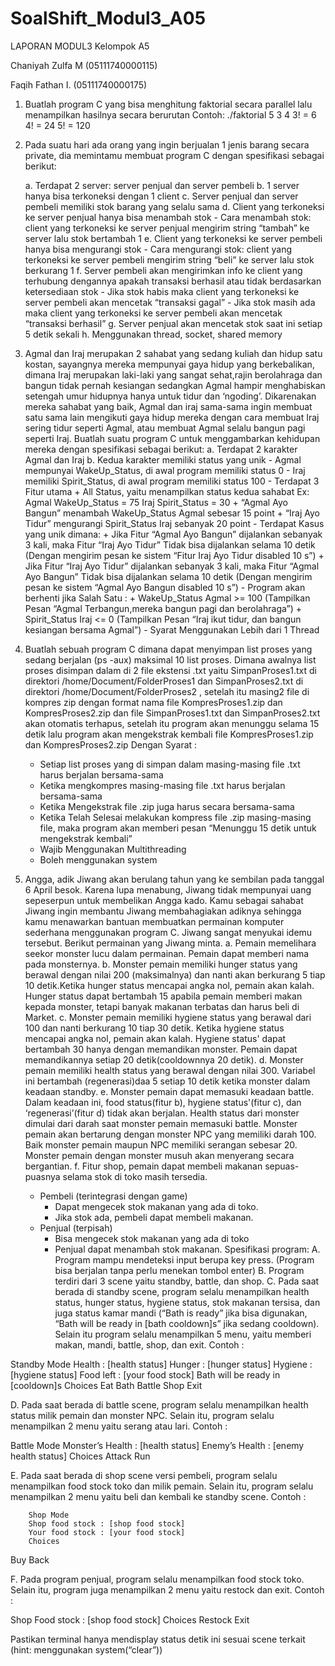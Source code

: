 # SoalShift_Modul3_A05

LAPORAN MODUL3 Kelompok A5

Chaniyah Zulfa M (05111740000115)

Faqih Fathan I. (05111740000175)

1. Buatlah program C yang bisa menghitung faktorial secara parallel lalu menampilkan hasilnya secara berurutan
Contoh:
    ./faktorial 5 3 4
    3! = 6
    4! = 24
    5! = 120

2. Pada suatu hari ada orang yang ingin berjualan 1 jenis barang secara private, dia memintamu membuat program C dengan spesifikasi sebagai berikut:<br>

    a. Terdapat 2 server: server penjual dan server pembeli
    b. 1 server hanya bisa terkoneksi dengan 1 client
    c. Server penjual dan server pembeli memiliki stok barang yang selalu sama
    d. Client yang terkoneksi ke server penjual hanya bisa menambah stok
          - Cara menambah stok: client yang terkoneksi ke server penjual mengirim string “tambah” ke server lalu stok bertambah 1
    e. Client yang terkoneksi ke server pembeli hanya bisa mengurangi stok
          - Cara mengurangi stok: client yang terkoneksi ke server pembeli mengirim string “beli” ke server lalu stok berkurang 1
    f. Server pembeli akan mengirimkan info ke client yang terhubung dengannya apakah transaksi berhasil atau tidak berdasarkan     ketersediaan stok
          - Jika stok habis maka client yang terkoneksi ke server pembeli akan mencetak “transaksi gagal” 
          - Jika stok masih ada maka client yang terkoneksi ke server pembeli akan mencetak “transaksi berhasil”
    g. Server penjual akan mencetak stok saat ini setiap 5 detik sekali
    h. Menggunakan thread, socket, shared memory

3. Agmal dan Iraj merupakan 2 sahabat yang sedang kuliah dan hidup satu kostan, sayangnya mereka mempunyai gaya hidup yang berkebalikan, dimana Iraj merupakan laki-laki yang sangat sehat,rajin berolahraga dan bangun tidak pernah kesiangan sedangkan Agmal hampir menghabiskan setengah umur hidupnya hanya untuk tidur dan ‘ngoding’. Dikarenakan mereka sahabat yang baik, Agmal dan iraj sama-sama ingin membuat satu sama lain mengikuti gaya hidup mereka dengan cara membuat Iraj sering tidur seperti Agmal, atau membuat Agmal selalu bangun pagi seperti Iraj. Buatlah suatu program C untuk menggambarkan kehidupan mereka dengan spesifikasi sebagai berikut:
    a. Terdapat 2 karakter Agmal dan Iraj
    b. Kedua karakter memiliki status yang unik
        - Agmal mempunyai WakeUp_Status, di awal program memiliki status 0
        - Iraj memiliki Spirit_Status, di awal program memiliki status 100
        - Terdapat 3 Fitur utama
              + All Status, yaitu menampilkan status kedua sahabat
                Ex: Agmal WakeUp_Status = 75 
                    Iraj Spirit_Status = 30
              + “Agmal Ayo Bangun” menambah WakeUp_Status Agmal sebesar 15 point
              + “Iraj Ayo Tidur” mengurangi Spirit_Status Iraj sebanyak 20 point
        - Terdapat Kasus yang unik dimana:
              + Jika Fitur “Agmal Ayo Bangun” dijalankan sebanyak 3 kali, maka Fitur “Iraj Ayo Tidur” Tidak bisa dijalankan selama 10   detik (Dengan mengirim pesan ke sistem “Fitur Iraj Ayo Tidur disabled 10 s”)
              + Jika Fitur  “Iraj Ayo Tidur” dijalankan sebanyak 3 kali, maka Fitur “Agmal Ayo Bangun” Tidak bisa dijalankan selama 10 detik (Dengan mengirim pesan ke sistem “Agmal Ayo Bangun disabled 10 s”)
        - Program akan berhenti jika Salah Satu :
              + WakeUp_Status Agmal >= 100 (Tampilkan Pesan “Agmal Terbangun,mereka bangun pagi dan berolahraga”)
              + Spirit_Status Iraj <= 0 (Tampilkan Pesan “Iraj ikut tidur, dan bangun kesiangan bersama Agmal”)
        - Syarat Menggunakan Lebih dari 1 Thread

4. Buatlah sebuah program C dimana dapat menyimpan list proses yang sedang berjalan (ps -aux) maksimal 10 list proses. Dimana awalnya list proses disimpan dalam di 2 file ekstensi .txt yaitu  SimpanProses1.txt di direktori /home/Document/FolderProses1 dan SimpanProses2.txt di direktori /home/Document/FolderProses2 , setelah itu masing2 file di  kompres zip dengan format nama file KompresProses1.zip dan KompresProses2.zip dan file SimpanProses1.txt dan SimpanProses2.txt akan otomatis terhapus, setelah itu program akan menunggu selama 15 detik lalu program akan mengekstrak kembali file KompresProses1.zip dan KompresProses2.zip 
Dengan Syarat : 
    - Setiap list proses yang di simpan dalam masing-masing file .txt harus berjalan bersama-sama
    - Ketika mengkompres masing-masing file .txt harus berjalan bersama-sama
    - Ketika Mengekstrak file .zip juga harus secara bersama-sama
    - Ketika Telah Selesai melakukan kompress file .zip masing-masing file, maka program akan memberi pesan “Menunggu 15 detik untuk mengekstrak kembali”
    - Wajib Menggunakan Multithreading
    - Boleh menggunakan system
    
5. Angga, adik Jiwang akan berulang tahun yang ke sembilan pada tanggal 6 April besok. Karena lupa menabung, Jiwang tidak mempunyai uang sepeserpun untuk membelikan Angga kado. Kamu sebagai sahabat Jiwang ingin membantu Jiwang membahagiakan adiknya sehingga kamu menawarkan bantuan membuatkan permainan komputer sederhana menggunakan program C. Jiwang sangat menyukai idemu tersebut. Berikut permainan yang Jiwang minta. 
  a. Pemain memelihara seekor monster lucu dalam permainan. Pemain dapat  memberi nama pada monsternya.
  b. Monster pemain memiliki hunger status yang berawal dengan nilai 200 (maksimalnya) dan nanti akan berkurang 5 tiap 10 detik.Ketika hunger status mencapai angka nol, pemain akan kalah. Hunger status dapat bertambah 15 apabila pemain memberi makan kepada monster, tetapi banyak makanan terbatas dan harus beli di Market.
  c. Monster pemain memiliki hygiene status yang berawal dari 100 dan nanti berkurang 10 tiap 30 detik. Ketika hygiene status mencapai angka nol, pemain akan kalah. Hygiene status' dapat bertambah 30 hanya dengan memandikan monster. Pemain dapat memandikannya setiap 20 detik(cooldownnya 20 detik).
  d. Monster pemain memiliki health status yang berawal dengan nilai 300. Variabel ini bertambah (regenerasi)daa 5 setiap 10 detik ketika monster dalam keadaan standby.
  e. Monster pemain dapat memasuki keadaan battle. Dalam keadaan ini, food status(fitur b), hygiene status'(fitur c), dan ‘regenerasi’(fitur d) tidak akan berjalan. Health status dari monster dimulai dari darah saat monster pemain memasuki battle. Monster pemain akan bertarung dengan monster NPC yang memiliki darah 100. Baik monster pemain maupun NPC memiliki serangan sebesar 20. Monster pemain dengan monster musuh akan menyerang secara bergantian. 
  f. Fitur shop, pemain dapat membeli makanan sepuas-puasnya selama stok di toko masih tersedia.
      - Pembeli (terintegrasi dengan game)
          + Dapat mengecek stok makanan yang ada di toko.
          + Jika stok ada, pembeli dapat membeli makanan.
      - Penjual (terpisah)
          + Bisa mengecek stok makanan yang ada di toko
          + Penjual dapat menambah stok makanan.
    Spesifikasi program:
A. Program mampu mendeteksi input berupa key press. (Program bisa berjalan tanpa perlu menekan tombol enter)
B. Program terdiri dari 3 scene yaitu standby, battle, dan shop.
C. Pada saat berada di standby scene, program selalu menampilkan health status, hunger status, hygiene status, stok makanan tersisa, dan juga status kamar mandi (“Bath is ready” jika bisa digunakan, “Bath will be ready in [bath cooldown]s” jika sedang cooldown). Selain itu program selalu menampilkan 5 menu, yaitu memberi makan, mandi, battle, shop, dan exit. Contoh :

Standby Mode
Health : [health status]
Hunger : [hunger status]
Hygiene : [hygiene status]
Food left : [your food stock]
Bath will be ready in [cooldown]s
Choices
Eat
Bath
Battle
Shop
Exit

D. Pada saat berada di battle scene, program selalu menampilkan health status milik pemain dan monster NPC. Selain itu, program selalu menampilkan 2 menu yaitu serang atau lari. Contoh :

Battle Mode
Monster’s Health : [health status]
Enemy’s Health : [enemy health status]
Choices
Attack
Run

E. Pada saat berada di shop scene versi pembeli, program selalu menampilkan food stock toko dan milik pemain. Selain itu, program selalu menampilkan 2 menu yaitu beli dan kembali ke standby scene. Contoh :

        Shop Mode
        Shop food stock : [shop food stock]
        Your food stock : [your food stock]
        Choices
Buy
Back

F. Pada program penjual, program selalu menampilkan food stock toko. Selain itu, program juga menampilkan 2 menu yaitu restock dan exit. Contoh :

Shop
Food stock : [shop food stock]
Choices
Restock
Exit

Pastikan terminal hanya mendisplay status detik ini sesuai scene terkait (hint: menggunakan system(“clear”))

